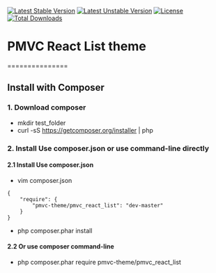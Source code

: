 [![Latest Stable Version](https://poser.pugx.org/pmvc-theme/pmvc_react_list/v/stable)](https://packagist.org/packages/pmvc-theme/pmvc_react_list) 
[![Latest Unstable Version](https://poser.pugx.org/pmvc-theme/pmvc_react_list/v/unstable)](https://packagist.org/packages/pmvc-theme/pmvc_react_list) 
[![License](https://poser.pugx.org/pmvc-theme/pmvc_react_list/license)](https://packagist.org/packages/pmvc-theme/pmvc_react_list)
[![Total Downloads](https://poser.pugx.org/pmvc-theme/pmvc_react_list/downloads)](https://packagist.org/packages/pmvc-theme/pmvc_react_list) 

# PMVC React List theme 
===============

## Install with Composer
### 1. Download composer
   * mkdir test_folder
   * curl -sS https://getcomposer.org/installer | php

### 2. Install Use composer.json or use command-line directly
#### 2.1 Install Use composer.json
   * vim composer.json
```
{
    "require": {
        "pmvc-theme/pmvc_react_list": "dev-master"
    }
}
```
   * php composer.phar install

#### 2.2 Or use composer command-line
   * php composer.phar require pmvc-theme/pmvc_react_list


